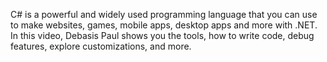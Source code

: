C# is a powerful and widely used programming language that you can use to make websites, games, mobile apps, desktop apps and more with .NET. In this video, Debasis Paul shows you the tools, how to write code, debug features, explore customizations, and more.
